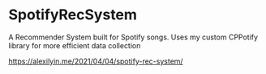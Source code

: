 # SpotifyRecSystem
A Recommender System built for Spotify songs. Uses my custom CPPotify library for more efficient data collection

https://alexilyin.me/2021/04/04/spotify-rec-system/

